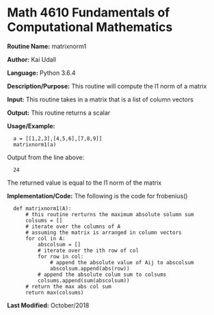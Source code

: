 # Math 4610 Fundamentals of Computational Mathematics

**Routine Name:**           matrixnorm1

**Author:** Kai Udall

**Language:** Python 3.6.4

**Description/Purpose:** This routine will compute the l1 norm of a matrix

**Input:** This routine takes in a matrix that is a list of column vectors

**Output:** This routine returns a scalar

**Usage/Example:**

      a = [[1,2,3],[4,5,6],[7,8,9]]
      matrixnorm1(a)

Output from the line above:

      24

The returned value is equal to the l1 norm of the matrix

**Implementation/Code:** The following is the code for frobenius()

      def matrixnorm1(A):
          # this routine rerturns the maximum absolute solumn sum
          colsums = []
          # iterate over the columns of A
          # assuming the matrix is arranged in column vectors
          for col in A:
              abscolsum = []
              # iterate over the ith row of col
              for row in col:
                  # append the absolute value of Aij to abscolsum
                  abscolsum.append(abs(row))
              # append the absolute colum sum to colsums
              colsums.append(sum(abscolsum))
          # return the max abs col sum
          return max(colsums)


**Last Modified:** October/2018
